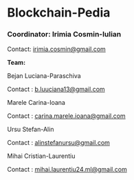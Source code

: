 # Blockchain-Pedia

<h3>Coordinator: Irimia Cosmin-Iulian</h3>

Contact: irimia.cosmin@gmail.com

<b>Team:</b>

Bejan Luciana-Paraschiva

Contact : b.luuciana13@gmail.com

Marele Carina-Ioana

Contact : carina.marele.ioana@gmail.com

Ursu Stefan-Alin

Contact : alinstefanursu@gmail.com

Mihai Cristian-Laurentiu

Contact : mihai.laurentiu24.ml@gmail.com

